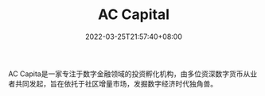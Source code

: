 ﻿---
weight: 
title: "AC Capital"
description: "致力于发掘数字经济时代独角兽"
date: 2022-03-25T21:57:40+08:00
lastmod: 2022-03-25T16:45:40+08:00
draft: false
authors: ["Metabd"]
featuredImage: "ac-capital.jpeg"
link: ""
tags: ["投资机构","AC Capital"]
categories: ["navigation"]
navigation: ["投资机构"]
lightgallery: true
toc: true
pinned: false
recommend: false
recommend1: false
---
AC Capita是一家专注于数字金融领域的投资孵化机构，由多位资深数字货币从业者共同发起，旨在依托于社区增量市场，发掘数字经济时代独角兽。
